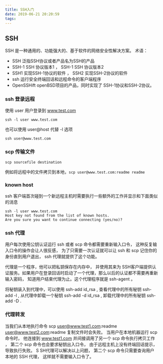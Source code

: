 ```yaml
---
title: SSH入门
date: 2019-06-21 20:20:59
tags: 
---
```


## SSH

SSH 是一种通用的、功能强大的、基于软件的网络安全性解决方案。
术语：

- SSH 泛指SSH协议或者产品名为SSH的产品
- SSH-1 SSH 协议版本1 ， SSH-1 SSH 协议版本2
- SSH1 实现SSH-1协议的软件 ， SSH2 实现SSH-2协议的软件
- ssh 运行安全终端回话和远程命令的客户端程序
- OpenSSHift openBSD项目的产品，同时实现了 SSH-1协议和SSH-2协议。

### ssh 登录远程

使用 user 用户登录到 www.test.com 
```
ssh -l user www.test.com
```

也可以使用 user@host 代替 -l 选项
```
ssh user@www.test.com
```

### scp 传输文件

```
scp sourcefile destination
```
例如将远程中的文件拷贝到本地，`scp user@www.test.com:readme readme`

### known host

ssh 客户端首次碰到一个新远程主机时需要执行一些额外的工作并显示和下面类似的消息
```
ssh -l user www.test.com
Host key not found from the list of known hosts.
Are you sure you want to continue connecting (yes/no)?
```

### ssh 代理

用户每次使用公钥认证运行 ssh 或者 scp 命令都需要重新输入口令， 这种反复输入口令的操作会让人很反感， 为了只需要一次认证就可以让 ssh 和 scp 记住你的身份直到用户退出， ssh 代理就提供了这个功能。

代理是一个程序，他可以把私钥保存在内存中， 并使用其来为 SSH客户端提供认证服务。如果用户在登录回话时启动了一个代理，那么以后的认证都不需要再重新输入密码， 知道用户结束代理为止。这个代理程序就是 ssh-agent 。

将秘钥装入到代理中，可以使用 ssh-add id_rsa , 查看代理中的所有秘钥 ssh-add -l , 从代理中卸载一个秘钥 ssh-add -d id_rsa , 卸载代理中的所有秘钥 ssh-add -D .

### 代理转发

当我们从本地执行命令 scp user@www.test1.com:readme user@www.test2.com:readme 复制文件时会失败。
当用户在本地机器运行 scp 命令时， 他连接到 www.test1.com 并间接调用了另一个 scp 命令执行拷贝工作 ， 第二个 scp 命令也会要求秘钥出入口令， 由于远程主机上没有终端回话提示， 导致执行失败。 S
SH代理可以解决以上问题， 第二个 scp 命令只需要查询用户本地的 SSH 代理， 这样就不需要输入口令了。
